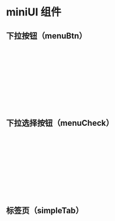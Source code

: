 # miniUI 组件

## 下拉按钮（menuBtn）
<div class="ifr" data-src="/widget/shelf/menuBtn.html" style="height:160px"></div>

## 下拉选择按钮（menuCheck）
<div class="ifr" data-src="/widget/shelf/menuCheck.html" style="height:160px"></div>

## 标签页（simpleTab）
<div class="ifr" data-src="/widget/shelf/simpleTab.html"></div>